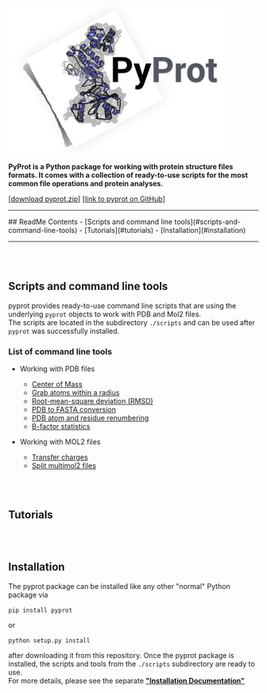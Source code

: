 ![pyprot Logo](./images//logos/molecule_logo.png)

**PyProt is a Python package for working with protein structure files formats. It comes with a collection of ready-to-use scripts for the most common file operations and protein analyses.**



[[download pyprot.zip](https://github.com/rasbt/pyprot/archive/master.zip)] [[link to pyprot on GitHub](http://htmlpreview.github.io/?https://github.com/rasbt/pyprot/blob/master/README.html)]

<hr>
## ReadMe Contents
- [Scripts and command line tools](#scripts-and-command-line-tools)
- [Tutorials](#tutorials)
- [Installation](#installation)

<hr>



<br>
<br>




## Scripts and command line tools

pyprot provides ready-to-use command line scripts that are using the underlying `pyprot` objects to work with PDB and Mol2 files.  
The scripts are located in the subdirectory `./scripts` and can be used after `pyprot` was successfully installed.   

### List of command line tools

- Working with PDB files
    - [Center of Mass](./docs/tools/pdb_center_of_mass.md)
    - [Grab atoms within a radius](./docs/tools/pdb_grab_atom_radius.md)
    - [Root-mean-square deviation (RMSD)](./docs/tools/pdb_rmsd.md)
    - [PDB to FASTA conversion](./docs/tools/pdb_to_fasta.md)
    - [PDB atom and residue renumbering](./docs/tools/pdb_renumber.md)
    - [B-factor statistics](./docs/tools/pdb_bfactor_stats.md)
  
- Working with MOL2 files
    - [Transfer charges](./docs/tools/mol2_transfer_charge.md)
    - [Split multimol2 files](./docs/tools/mol2_split.md)

<br>
<br>

## Tutorials


<br>
<br>

## Installation

The pyprot package can be installed like any other "normal" Python package via 
	
	pip install pyprot
	
or 

	python setup.py install
	
after downloading it from this repository. Once the pyprot package is installed, the scripts and tools from the `./scripts` subdirectory are ready to use.   
For more details, please see the separate **["Installation Documentation"](./docs/pyprot_installation.md)**